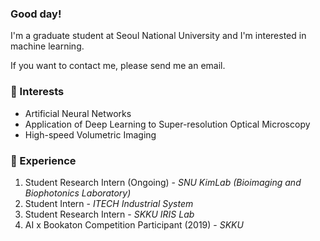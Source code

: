 ### Good day!

I'm a graduate student at Seoul National University and I'm interested in machine learning.

If you want to contact me, please send me an email.

### 🎯 Interests
- Artificial Neural Networks
- Application of Deep Learning to Super-resolution Optical Microscopy
- High-speed Volumetric Imaging

### 💫 Experience
1. Student Research Intern (Ongoing) - _SNU KimLab (Bioimaging and Biophotonics Laboratory)_
1. Student Intern - _ITECH Industrial System_
2. Student Research Intern - _SKKU IRIS Lab_
3. AI x Bookaton Competition Participant (2019) - _SKKU_

<!--
**ioahKwon/ioahKwon** is a ✨ _special_ ✨ repository because its `README.md` (this file) appears on your GitHub profile.
💫🔥🏆🎯
- 🔭 I’m currently working on ...
- 🌱 I’m currently learning ...
- 👯 I’m looking to collaborate on ...
- 🤔 I’m looking for help with ...
- 💬 Ask me about ...
- 📫 How to reach me: ...
- 😄 Pronouns: ...
- ⚡ Fun fact: ...
-->

